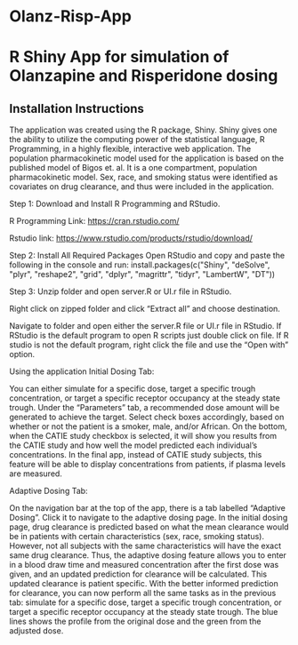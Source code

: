 # Olanz-Risp-App
R Shiny App for simulation of Olanzapine and Risperidone dosing
================================================================


Installation Instructions
-------------------------
The application was created using the R package, Shiny. Shiny gives one the ability to utilize the computing power of the statistical language, R Programming, in a highly flexible, interactive web application.
The population pharmacokinetic model used for the application is based on the published model of Bigos et. al. It is a one compartment, population pharmacokinetic model. Sex, race, and smoking status were identified as covariates on drug clearance, and thus were included in the application. 


Step 1: Download and Install R Programming and RStudio.

R Programming Link: https://cran.rstudio.com/

Rstudio link: https://www.rstudio.com/products/rstudio/download/

Step 2: Install All Required Packages 
Open RStudio and copy and paste the following in the console and run:
install.packages(c("Shiny", "deSolve", "plyr", "reshape2", "grid", "dplyr", "magrittr", "tidyr", "LambertW", "DT")) 


Step 3: Unzip folder and open server.R or UI.r file in RStudio.

Right click on zipped folder and click “Extract all” and choose destination.

Navigate to folder and open either the server.R file or UI.r file in RStudio. If RStudio is the default program to open R scripts just double click on file. If R studio is not the default program, right click the file and use the “Open with” option.

Using the application
Initial Dosing Tab:
 
You can either simulate for a specific dose, target a specific trough concentration, or target a specific receptor occupancy at the steady state trough. Under the “Parameters” tab, a recommended dose amount will be generated to achieve the target. 
Select check boxes accordingly, based on whether or not the patient is a smoker, male, and/or African.
On the bottom, when the CATIE study checkbox is selected, it will show you results from the CATIE study and how well the model predicted each individual’s concentrations. In the final app, instead of CATIE study subjects, this feature will be able to display concentrations from patients, if plasma levels are measured.


Adaptive Dosing Tab:

On the navigation bar at the top of the app, there is a tab labelled “Adaptive Dosing”. Click it to navigate to the adaptive dosing page.
In the initial dosing page, drug clearance is predicted based on what the mean clearance would be in patients with certain characteristics (sex, race, smoking status). However, not all subjects with the same characteristics will have the exact same drug clearance. Thus, the adaptive dosing feature allows you to enter in a blood draw time and measured concentration after the first dose was given, and an updated prediction for clearance will be calculated. This updated clearance is patient specific.
With the better informed prediction for clearance, you can now perform all the same tasks as in the previous tab: simulate for a specific dose, target a specific trough concentration, or target a specific receptor occupancy at the steady state trough.
The blue lines shows the profile from the original dose and the green from the adjusted dose. 
